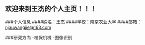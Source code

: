 ## 欢迎来到王杰的个人主页！！！

###个人信息
####姓名：王杰
####学校：南京农业大学
####邮箱：njauwangjie@163.com


###研究方向
-植保机械
-图像识别

